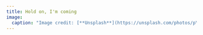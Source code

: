 ```yaml
---
title: Hold on, I'm coming
image:
  caption: "Image credit: [**Unsplash**](https://unsplash.com/photos/pYeO_rIZ1EM)"
---
```

